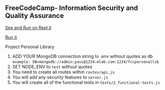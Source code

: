 ## **FreeCodeCamp**- Information Security and Quality Assurance

[See and Run on Repl.it](https://repl.it/@mennovanbalen/project-library)

[Run it](https://project-library.mennovanbalen.repl.co)

Project Personal Library

1. ADD YOUR MongoDB connection string to .env without quotes as db
   `example: DB=mongodb://admin:pass@1234.mlab.com:1234/fccpersonallib`
2. SET NODE_ENV to `test` without quotes
3. You need to create all routes within `routes/api.js`
4. You will add any security features to `server.js`
5. You will create all of the functional tests in `tests/2_functional-tests.js`
